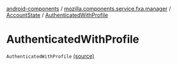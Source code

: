 [android-components](../../index.md) / [mozilla.components.service.fxa.manager](../index.md) / [AccountState](index.md) / [AuthenticatedWithProfile](./-authenticated-with-profile.md)

# AuthenticatedWithProfile

`AuthenticatedWithProfile` [(source)](https://github.com/mozilla-mobile/android-components/blob/master/components/service/firefox-accounts/src/main/java/mozilla/components/service/fxa/manager/State.kt#L21)
